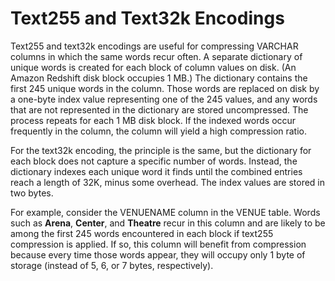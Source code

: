# Text255 and Text32k Encodings<a name="c_Text255_encoding"></a>

Text255 and text32k encodings are useful for compressing VARCHAR columns in which the same words recur often\. A separate dictionary of unique words is created for each block of column values on disk\. \(An Amazon Redshift disk block occupies 1 MB\.\) The dictionary contains the first 245 unique words in the column\. Those words are replaced on disk by a one\-byte index value representing one of the 245 values, and any words that are not represented in the dictionary are stored uncompressed\. The process repeats for each 1 MB disk block\. If the indexed words occur frequently in the column, the column will yield a high compression ratio\.

For the text32k encoding, the principle is the same, but the dictionary for each block does not capture a specific number of words\. Instead, the dictionary indexes each unique word it finds until the combined entries reach a length of 32K, minus some overhead\. The index values are stored in two bytes\.

For example, consider the VENUENAME column in the VENUE table\. Words such as **Arena**, **Center**, and **Theatre** recur in this column and are likely to be among the first 245 words encountered in each block if text255 compression is applied\. If so, this column will benefit from compression because every time those words appear, they will occupy only 1 byte of storage \(instead of 5, 6, or 7 bytes, respectively\)\.